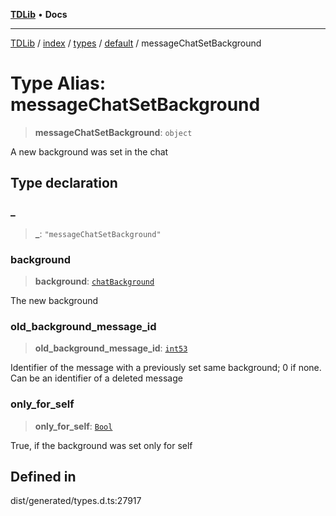 [**TDLib**](../../../../../../README.md) • **Docs**

***

[TDLib](../../../../../../modules.md) / [index](../../../../../README.md) / [types](../../../README.md) / [default](../README.md) / messageChatSetBackground

# Type Alias: messageChatSetBackground

> **messageChatSetBackground**: `object`

A new background was set in the chat

## Type declaration

### \_

> **\_**: `"messageChatSetBackground"`

### background

> **background**: [`chatBackground`](chatBackground.md)

The new background

### old\_background\_message\_id

> **old\_background\_message\_id**: [`int53`](int53.md)

Identifier of the message with a previously set same background; 0 if none. Can be an identifier of a deleted message

### only\_for\_self

> **only\_for\_self**: [`Bool`](Bool.md)

True, if the background was set only for self

## Defined in

dist/generated/types.d.ts:27917

